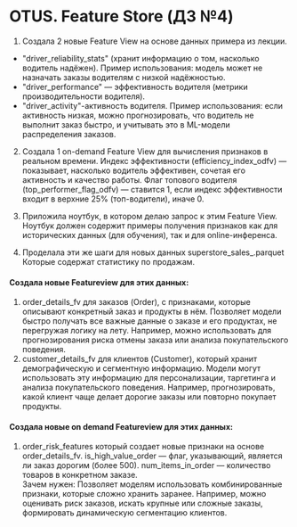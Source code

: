 # OTUS. Feature Store (ДЗ №4)

1) Создала 2 новые Feature View на основе данных примера из лекции. 
- "driver_reliability_stats" (хранит информацию о том, насколько водитель надёжен). Пример использования: модель может не назначать заказы водителям с низкой надёжностью.
- "driver_performance" — эффективность водителя (метрики производительности водителя).
- "driver_activity"-активность водителя. Пример использования: если активность низкая, можно прогнозировать, что водитель не выполнит заказ быстро, и учитывать это в ML-модели распределения заказов.

2) Создала 1 on-demand Feature View для вычисления признаков в реальном времени. 
Индекс эффективности (efficiency_index_odfv) — показывает, насколько водитель эффективен, сочетая его активность и качество работы.
Флаг топового водителя (top_performer_flag_odfv) — ставится 1, если индекс эффективности входит в верхние 25% (топ-водители), иначе 0.

3) Приложила ноутбук, в котором делаю запрос к этим Feature View. Ноутбук должен содержит примеры получения признаков как для исторических данных (для обучения), так и для online-инференса.

4) Проделала эти же шаги для новых данных superstore_sales_.parquet 
Которые содержат статистику по продажам.
#### Создала новые Featureview для этих данных:
1. order_details_fv для заказов (Order), с признаками, которые описывают конкретный заказ и продукты в нём. Позволяет модели быстро получать все важные данные о заказе и его продуктах, не перегружая логику на лету. Например, можно использовать для прогнозирования риска отмены заказа или анализа покупательского поведения.
2. customer_details_fv для клиентов (Customer), который хранит демографическую и сегментную информацию. Модели могут использовать эту информацию для персонализации, таргетинга и анализа покупательского поведения. Например, прогнозировать, какой клиент чаще делает дорогие заказы или повторно покупает продукты.
#### Создала новые on demand Featureview для этих данных:
1. order_risk_features который создает новые признаки на основе order_details_fv.
is_high_value_order — флаг, указывающий, является ли заказ дорогим (более 500).
num_items_in_order — количество товаров в конкретном заказе.   
Зачем нужен: Позволяет моделям использовать комбинированные признаки, которые сложно хранить заранее. Например, можно оценивать риск заказов, искать крупные или сложные заказы, формировать динамическую сегментацию клиентов.
